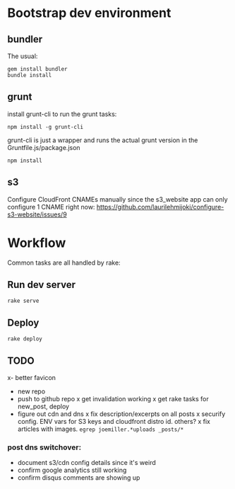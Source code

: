 Bootstrap dev environment
=========================

bundler
-------
The usual:

    gem install bundler
    bundle install

grunt
-----
install grunt-cli to run the grunt tasks:

    npm install -g grunt-cli

grunt-cli is just a wrapper and runs the actual grunt version in the Gruntfile.js/package.json

    npm install

s3
--
Configure CloudFront CNAMEs manually since the s3_website app can only configure 1 CNAME right now:
https://github.com/laurilehmijoki/configure-s3-website/issues/9


Workflow
========

Common tasks are all handled by rake:

Run dev server
--------------
`rake serve`

Deploy
------
`rake deploy`



TODO
----
x- better favicon
- new repo
- push to github repo
x get invalidation working
x get rake tasks for new_post, deploy
- figure out cdn and dns
x fix description/excerpts on all posts
x securify config. ENV vars for S3 keys and cloudfront distro id. others?
x fix articles with images. `egrep joemiller.*uploads _posts/*`

### post dns switchover:

- document s3/cdn config details since it's weird
- confirm google analytics still working
- confirm disqus comments are showing up
